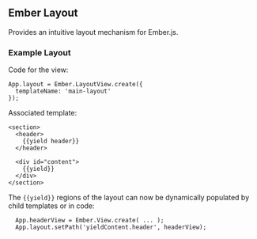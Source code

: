 ## Ember Layout

Provides an intuitive layout mechanism for Ember.js.

### Example Layout

Code for the view:

```
App.layout = Ember.LayoutView.create({
  templateName: 'main-layout'
});

```

Associated template:

```
<section>
  <header>
    {{yield header}}
  </header>
  
  <div id="content">
    {{yield}}
  </div>
</section>
```

The `{{yield}}` regions of the layout can now be dynamically populated by child templates or in code:

```
  App.headerView = Ember.View.create( ... );
  App.layout.setPath('yieldContent.header', headerView);
```
